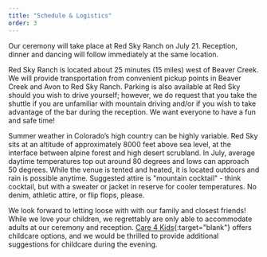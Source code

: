 ```yaml
---
title: "Schedule & Logistics"
order: 3
---
```


Our ceremony will take place at Red Sky Ranch on July 21. Reception, dinner and dancing will follow immediately at the same location.

Red Sky Ranch is located about 25 minutes (15 miles) west of Beaver Creek. We will provide transportation from convenient pickup points in Beaver Creek and Avon to Red Sky Ranch. Parking is also available at Red Sky should you wish to drive yourself; however, we do request that you take the shuttle if you are unfamiliar with mountain driving and/or if you wish to take advantage of the bar during the reception. We want everyone to have a fun and safe time!

Summer weather in Colorado’s high country can be highly variable. Red Sky sits at an altitude of approximately 8000 feet above sea level, at the interface between alpine forest and high desert scrubland. In July, average daytime temperatures top out around 80 degrees and lows can approach 50 degrees. While the venue is tented and heated, it is located outdoors and rain is possible anytime. Suggested attire is "mountain cocktail" - think cocktail, but with a sweater or jacket in reserve for cooler temperatures. No denim, athletic attire, or flip flops, please.

We look forward to letting loose with with our family and closest friends! While
we love your children, we regrettably are only able to accommodate adults at our
ceremony and reception. [Care 4 Kids](http://www.babysittinginvail.com/){:target="blank"} offers childcare options, and we would be thrilled to provide additional suggestions for childcare
during the evening.
